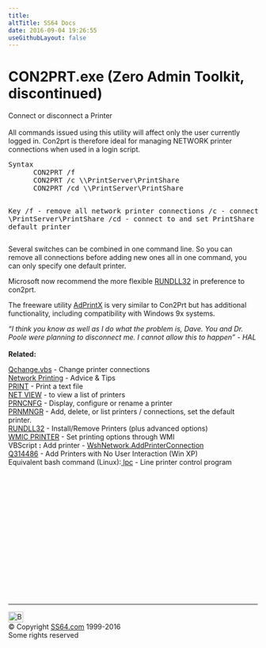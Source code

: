```yaml
---
title:
altTitle: SS64 Docs
date: 2016-09-04 19:26:55
useGithubLayout: false
---
```

<!-- #BeginLibraryItem "/Library/head_nt.lbi" --><!-- #EndLibraryItem --><h1>CON2PRT.exe (Zero Admin Toolkit, discontinued)</h1> 
<p> Connect or disconnect a Printer<br>
  <br>
  All commands issued using this utility will affect only the user currently
  logged in. Con2prt is therefore ideal for managing NETWORK printer connections
  when
  used in a login script.</p>
<pre>Syntax 
      CON2PRT /f
      CON2PRT /c \\PrintServer\PrintShare
      CON2PRT /cd \\PrintServer\PrintShare

Key
       /f  - remove all network printer connections
       /c  - connect to \\PrintServer\PrintShare
       /cd - connect to and set PrintShare as the default printer       </pre>
<p> Several switches can be combined in one command line. So you 
  can remove all connections before adding new ones all in one command, you can 
only specify one default printer.</p>
<p>Microsoft now recommend the more flexible <span class="body"><a href="rundll32.html">RUNDLL32</a></span> in preference to con2prt.</p>
<p>The freeware utility <a href="adprintx.zip">AdPrintX</a> is
  very similar to Con2Prt but has additional functionality, including compatibility
with Windows 9x systems. </p>
<p><i class="quote">“I think you know as well as I do what the problem is, Dave. You and Dr. Poole were planning to disconnect me. I cannot allow this to happen” - HAL</i><br>
<br>
<b>Related:</b></p>
<p>
<a href="../vb/syntax-qchange.html">Qchange.vbs</a> - Change printer connections<br>
<a href="syntax-printing.html">Network Printing</a> - Advice &amp; Tips<br>
<a href="print.html">PRINT</a> - Print a text file<br>
<a href="net_share.html">NET VIEW</a> - to view a list of printers<br>
<a href="prncnfg.html">PRNCNFG</a> - Display, configure or rename a printer <br>
<a href="prnmngr.html">PRNMNGR</a> - Add, delete, or list printers / connections, set the default printer. <br>
<a href="rundll32.html">RUNDLL32</a> - Install/Remove Printers (plus advanced options)<br>
<a href="wmic.html">WMIC PRINTER</a> - Set printing options through WMI<br> 
VBScript
<b>:</b>
Add printer - <a href="../vb/addprinterconnection.html">WshNetwork.AddPrinterConnection</a> 
<br>
<a href="https://support.microsoft.com/kb/314486%20">Q314486</a> - Add Printers with No User Interaction (Win XP)<br>
Equivalent bash command (Linux):<a href="../bash/export.html">
</a><a href="../bash/lpc.html">lpc</a> - Line printer control program</p><!-- #BeginLibraryItem "/Library/foot_nt.lbi" --><p>
<!-- windows300 -->
<ins class="adsbygoogle" style="display:inline-block;width:300px;height:250px" data-ad-client="ca-pub-6140977852749469" data-ad-slot="7649547908"></ins>
<script>
(adsbygoogle = window.adsbygoogle || []).push({});
</script></p>
<hr>
<div id="bl" class="footer"><a href="con2prt.html#"><img src="../images/top.png" width="30" height="22" alt="Back to the Top"></a></div>
<div id="br" class="footer, tagline">© Copyright <a href="http://ss64.com/">SS64.com</a> 1999-2016<br>
Some rights reserved</div><!-- #EndLibraryItem -->

